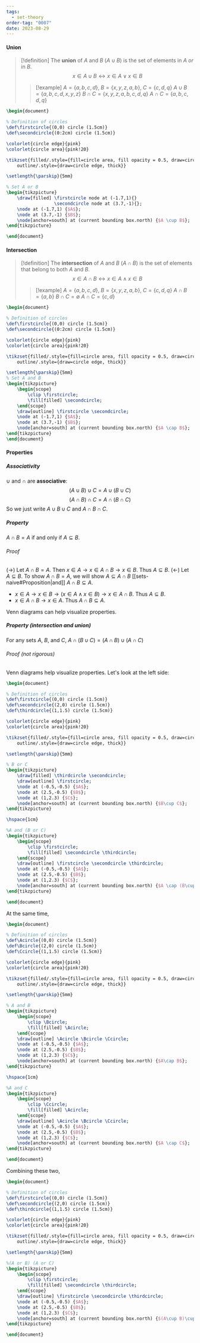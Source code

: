 ```yaml
---
tags:
  - set-theory
order-tag: "0007"
date: 2023-08-29
---
```

#### Union

>[!definition]
>The **union** of $A$ and $B$ ($A\cup B$) is the set of elements in $A$ *or* in $B$.
>$$x\in A\cup B \leftrightarrow x\in A \lor x\in B$$
>>[!example]
>>$A=\{ a,b,c,d \},\;B=\{ x,y,z,a,b \},\;C=\{ c,d,q \}$
>>$A\cup B=\{ a,b,c,d,x,y,z \}$
>>$B\cap C=\{ x,y,z,a,b,c,d,q \}$
>>$A\cap C=\{ a,b,c,d,q \}$

```tikz
\begin{document}

% Definition of circles
\def\firstcircle{(0,0) circle (1.5cm)}
\def\secondcircle{(0:2cm) circle (1.5cm)}

\colorlet{circle edge}{pink}
\colorlet{circle area}{pink!20}

\tikzset{filled/.style={fill=circle area, fill opacity = 0.5, draw=circle edge, thick},
    outline/.style={draw=circle edge, thick}}

\setlength{\parskip}{5mm}

% Set A or B
\begin{tikzpicture}
    \draw[filled] \firstcircle node at (-1.7,1){}
                  \secondcircle node at (3.7,-1){};
    \node at (-1.7,1) {$A$};
    \node at (3.7,-1) {$B$};
    \node[anchor=south] at (current bounding box.north) {$A \cup B$};
\end{tikzpicture}

\end{document}

```
#### Intersection

>[!definition]
>The **intersection** of $A$ and $B$ ($A\cap B$) is the set of elements that belong to both $A$ and $B$.
>$$x\in A\cap B\leftrightarrow x\in A \land x\in B$$
>
>>[!example]
>>$A=\{ a,b,c,d \},\;B=\{ x,y,z,a,b \},\;C=\{ c,d,q \}$
>>$A\cap B=\{ a,b \}$
>>$B\cap C=\emptyset$
>>$A\cap C=\{ c,d \}$

```tikz
\begin{document}

% Definition of circles
\def\firstcircle{(0,0) circle (1.5cm)}
\def\secondcircle{(0:2cm) circle (1.5cm)}

\colorlet{circle edge}{pink}
\colorlet{circle area}{pink!20}

\tikzset{filled/.style={fill=circle area, fill opacity = 0.5, draw=circle edge, thick},
    outline/.style={draw=circle edge, thick}}

\setlength{\parskip}{5mm}
% Set A and B
\begin{tikzpicture}
    \begin{scope}
        \clip \firstcircle;
        \fill[filled] \secondcircle;
    \end{scope}
    \draw[outline] \firstcircle \secondcircle;
    \node at (-1.7,1) {$A$};
    \node at (3.7,-1) {$B$};
    \node[anchor=south] at (current bounding box.north) {$A \cap B$};
\end{tikzpicture}
\end{document}
```
#### Properties

##### Associativity
$\cup$ and $\cap$ are **associative**:
$$(A\cup B)\cup C=A\cup(B\cup C)$$
$$(A\cap B)\cap C=A\cap(B\cap C)$$
So we just write $A\cup B\cup C$ and $A\cap B\cap C$.

##### Property
$A\cap B=A$ if and only if $A\subseteq B$.
###### Proof
($\rightarrow$) Let $A\cap B=A$.
Then $x\in A\to x\in A\cap B\to x\in B$.
Thus $A\subseteq B$.
($\leftarrow$) Let $A\subseteq B$.
To show $A\cap B=A$, we will show $A\subseteq A\cap B$ [[sets-naive#Proposition|and]] $A\cap B\subseteq A$.
- $x\in A\to x\in B\to (x\in A\land x\in B)\to x\in A\cap B$. Thus $A\subseteq B$.
- $x\in A\cap B\to x\in A$. Thus $A\cap B\subseteq A$.

Venn diagrams can help visualize properties.
##### Property (intersection and union)
For any sets $A$, $B$, and $C$, $A\cap(B\cup C)=(A\cap B)\cup(A\cap C)$

###### Proof (not rigorous)
Venn diagrams help visualize properties. Let's look at the left side:

```tikz
\begin{document}

% Definition of circles
\def\firstcircle{(0,0) circle (1.5cm)}
\def\secondcircle{(2,0) circle (1.5cm)}
\def\thirdcircle{(1,1.5) circle (1.5cm)}

\colorlet{circle edge}{pink}
\colorlet{circle area}{pink!20}

\tikzset{filled/.style={fill=circle area, fill opacity = 0.5, draw=circle edge, thick},
    outline/.style={draw=circle edge, thick}}

\setlength{\parskip}{5mm}

% B or C
\begin{tikzpicture}
    \draw[filled] \thirdcircle \secondcircle;
    \draw[outline] \firstcircle;
    \node at (-0.5,-0.5) {$A$};
    \node at (2.5,-0.5) {$B$};
    \node at (1,2.3) {$C$};
    \node[anchor=south] at (current bounding box.north) {$B\cup C$};
\end{tikzpicture}

\hspace{1cm}

%A and (B or C)
\begin{tikzpicture}
	\begin{scope}
        \clip \firstcircle;
        \fill[filled] \secondcircle \thirdcircle;
    \end{scope}
    \draw[outline] \firstcircle \secondcircle \thirdcircle;
    \node at (-0.5,-0.5) {$A$};
    \node at (2.5,-0.5) {$B$};
    \node at (1,2.3) {$C$};
    \node[anchor=south] at (current bounding box.north) {$A \cap (B\cup C)$};
\end{tikzpicture}

\end{document}
```

At the same time,
```tikz
\begin{document}

% Definition of circles
\def\Acircle{(0,0) circle (1.5cm)}
\def\Bcircle{(2,0) circle (1.5cm)}
\def\Ccircle{(1,1.5) circle (1.5cm)}

\colorlet{circle edge}{pink}
\colorlet{circle area}{pink!20}

\tikzset{filled/.style={fill=circle area, fill opacity = 0.5, draw=circle edge, thick},
    outline/.style={draw=circle edge, thick}}

\setlength{\parskip}{5mm}

% A and B
\begin{tikzpicture}
    \begin{scope}
        \clip \Bcircle;
        \fill[filled] \Acircle;
    \end{scope}
    \draw[outline] \Acircle \Bcircle \Ccircle;
    \node at (-0.5,-0.5) {$A$};
    \node at (2.5,-0.5) {$B$};
    \node at (1,2.3) {$C$};
    \node[anchor=south] at (current bounding box.north) {$A\cap B$};
\end{tikzpicture}

\hspace{1cm}

%A and C
\begin{tikzpicture}
	\begin{scope}
        \clip \Ccircle;
        \fill[filled] \Acircle;
    \end{scope}
    \draw[outline] \Acircle \Bcircle \Ccircle;
    \node at (-0.5,-0.5) {$A$};
    \node at (2.5,-0.5) {$B$};
    \node at (1,2.3) {$C$};
    \node[anchor=south] at (current bounding box.north) {$A \cap C$};
\end{tikzpicture}

\end{document}
```

Combining these two,
```tikz
\begin{document}

% Definition of circles
\def\firstcircle{(0,0) circle (1.5cm)}
\def\secondcircle{(2,0) circle (1.5cm)}
\def\thirdcircle{(1,1.5) circle (1.5cm)}

\colorlet{circle edge}{pink}
\colorlet{circle area}{pink!20}

\tikzset{filled/.style={fill=circle area, fill opacity = 0.5, draw=circle edge, thick},
    outline/.style={draw=circle edge, thick}}

\setlength{\parskip}{5mm}

%(A or B) (A or C)
\begin{tikzpicture}
	\begin{scope}
        \clip \firstcircle;
        \fill[filled] \secondcircle \thirdcircle;
    \end{scope}
    \draw[outline] \firstcircle \secondcircle \thirdcircle;
    \node at (-0.5,-0.5) {$A$};
    \node at (2.5,-0.5) {$B$};
    \node at (1,2.3) {$C$};
    \node[anchor=south] at (current bounding box.north) {$(A\cup B)\cup(A\cup C)$};
\end{tikzpicture}

\end{document}
```
